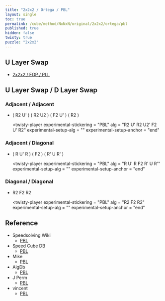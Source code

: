 ```yaml
---
title: "2x2x2 / Ortega / PBL"
layout: single
toc: true
permalink: /cube/method/NxNxN/original/2x2x2/ortega/pbl
published: true
hidden: false
twisty: true
puzzle: "2x2x2"
---
```

<span id="cube" puzzle="{{page.puzzle}}"></span>

<head>
  <base target="_blank">
  <link
    rel   = "stylesheet"
    type  = "text/css"
    href  = "/assets/css/twisty/player.css"
  >
  <script
    src   = "https://cdn.cubing.net/js/cubing/twisty"
    type  = "module"
    defer
  ></script>
</head>



## U Layer Swap

- [2x2x2 / FOP / PLL](/cube/method/NxNxN/original/2x2x2/fop/pll)



## U Layer Swap / D Layer Swap

### Adjacent / Adjacent

- ( R2 U' ) ( R2 U2 ) ( F2 U' ) ( R2 )

  <twisty-player
    experimental-stickering   = "PBL"
    alg                       = "R2 U' R2 U2' F2 U' R2"
    experimental-setup-alg    = ""
    experimental-setup-anchor = "end"
  ></twisty-player>

### Adjacent / Diagonal

- ( R U' R ) ( F2 ) ( R' U R' )

  <twisty-player
    experimental-stickering   = "PBL"
    alg                       = "R U' R F2 R' U R'"
    experimental-setup-alg    = ""
    experimental-setup-anchor = "end"
  ></twisty-player>

### Diagonal / Diagonal

- R2 F2 R2

  <twisty-player
    experimental-stickering   = "PBL"
    alg                       = "R2 F2 R2"
    experimental-setup-alg    = ""
    experimental-setup-anchor = "end"
  ></twisty-player>



## Reference

- Speedsolving Wiki
  - [PBL](https://www.speedsolving.com/wiki/index.php/PBL)
- Speed Cube DB
  - [PBL](https://speedcubedb.com/a/2x2/OrtegaPBL)
- Mike
  - [PBL](https://logiqx.github.io/cubing-algs/html/pbl.html)
- AlgDb
  - [PBL](http://algdb.net/puzzle/222/ortegapbl)
- J Perm
  - [PBL](https://jperm.net/algs/2x2pbl)
- vincent
  - [PBL](https://m.blog.naver.com/vincentcube/60134828872)
